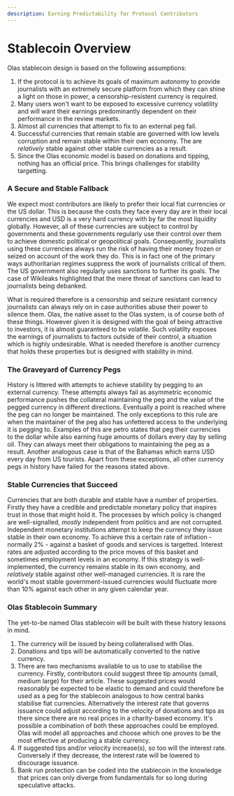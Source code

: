 ```yaml
---
description: Earning Predictability for Protocol Contributors
---
```


# Stablecoin Overview

Olas stablecoin design is based on the following assumptions:

1. If the protocol is to achieve its goals of maximum autonomy to provide journalists with an extremely secure platform from which they can shine a light on those in power, a censorship-resistent currency is required.&#x20;
2. Many users won't want to be exposed to excessive currency volatility and will want their earnings predominantly dependent on their performance in the review markets.
3. Almost all currencies that attempt to fix to an external peg fail.&#x20;
4. Successful currencies that remain stable are governed with low levels corruption and remain stable within their own economy. The are _relatively_ stable against other stable currencies as a result.&#x20;
5. Since the Olas economic model is based on donations and tipping, nothing has an official price. This brings challenges for stability targetting.&#x20;

### A Secure and Stable Fallback&#x20;

We expect most contributors are likely to prefer their local fiat currencies or the US dollar. This is because the costs they face every day are in their local currencies and USD is a very hard currency with by far the most liquidity globally. However, all of these currencies are subject to control by governments and these governments regularly use their control over them to achieve domestic political or geopolitical goals. Consequently, journalists using these currencies always run the risk of having their money frozen or seized on account of the work they do. This is in fact one of the primary ways authoritarian regimes suppress the work of journalists critical of them. The US government also regularly uses sanctions to further its goals. The case of Wikileaks highlighted that the mere threat of sanctions can lead to journalists being debanked.&#x20;

What is required therefore is a censorship and seizure resistant currency journalists can always rely on in case authorities abuse their power to silence them. Olas, the native asset to the Olas system, is of course both of these things. However given it is designed with the goal of being attractive to investors, it is almost guaranteed to be volatile. Such volatilty exposes the earnings of journalists to factors outside of their control, a situation which is highly undesirable. What is needed therefore is another currency that holds these properties but is designed with stability in mind.&#x20;

### The Graveyard of Currency Pegs&#x20;

History is littered with attempts to achieve stability by pegging to an external currency. These attempts always fail as asymmetric economic performance pushes the collateral maintaining the peg and the value of the pegged currency in different directions. Eventually a point is reached where the peg can no longer be maintained. The only exceptions to this rule are when the maintainer of the peg also has unfettered access to the underlying it is pegging to. Examples of this are petro states that peg their currencies to the dollar while also earning huge amounts of dollars every day by selling oil. They can always meet their obligations to maintaining the peg as a result. Another analogous case is that of the Bahamas which earns USD every day from US tourists. Apart from these exceptions, all other currency pegs in history have failed for the reasons stated above.&#x20;

### Stable Currencies that Succeed

Currencies that are both durable and stable have a number of properties. Firstly they have a credible and predictable monetary policy that inspires trust in those that might hold it. The processes by which policy is changed are well-signalled, _mostly_ independent from politics and are not corrupted. Independent monetary institutions attempt to keep the currency they issue stable in their own economy. To achieve this a certain rate of inflation - normally 2% - against a basket of goods and services is targetted. Interest rates are adjusted according to the price moves of this basket and sometimes employment levels in an economy. If this strategy is well-implemented, the currency remains stable in its own economy, and _relatively_ stable against other well-managed currencies. It is rare the world's most stable government-issued currencies would fluctuate more than 10% against each other in any given calendar year.&#x20;

### Olas Stablecoin Summary

The yet-to-be named Olas stablecoin will be built with these history lessons in mind.&#x20;

1. The currency will be issued by being collateralised with Olas.
2. Donations and tips will be automatically converted to the native currency.&#x20;
3. There are two mechanisms available to us to use to stabilise the currency. Firstly, contributors could suggest three tip amounts (small, medium large) for their article. These suggested prices would reasonably be expected to be elastic to demand and could therefore be used as a peg for the stablecoin analogous to how central banks stabilise fiat currencies.  Alternatively the interest rate that governs issuance could adjust according to the velocity of donations and tips as there since there are no real prices in a charity-based economy. It's possible a combination of both these approaches could be employed. Olas will model all approaches and choose which one proves to be the most effective at producing a stable currency.&#x20;
4. If suggested tips and/or velocity increase(s), so too will the interest rate. Conversely if they decrease, the interest rate will be lowered to discourage issuance.&#x20;
5. Bank run protection can be coded into the stablecoin in the knowledge that prices can only diverge from fundamentals for so long during speculative attacks.&#x20;

